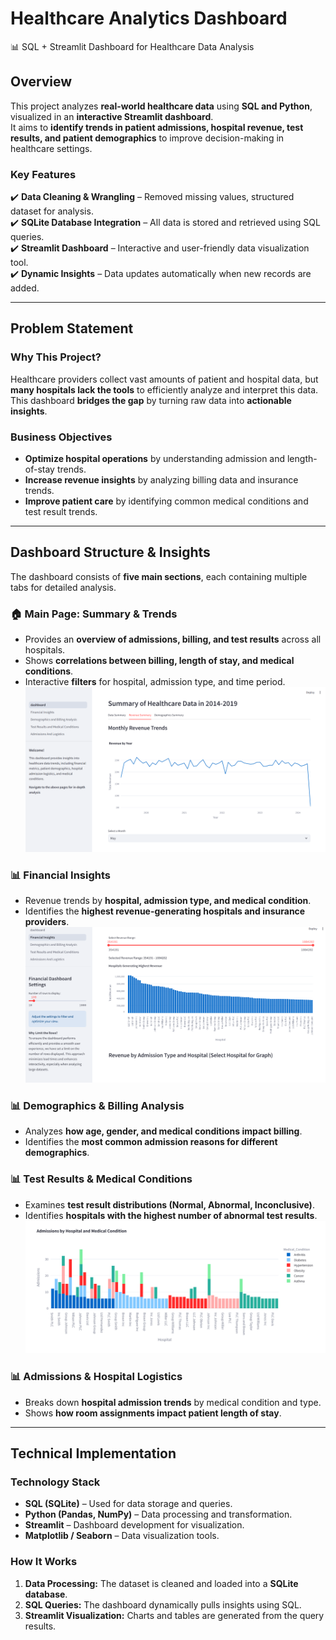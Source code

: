 # Healthcare Analytics Dashboard  
📊 SQL + Streamlit Dashboard for Healthcare Data Analysis  

## Overview  
This project analyzes **real-world healthcare data** using **SQL and Python**, visualized in an **interactive Streamlit dashboard**.  
It aims to **identify trends in patient admissions, hospital revenue, test results, and patient demographics** to improve decision-making in healthcare settings.

### **Key Features**  
✔️ **Data Cleaning & Wrangling** – Removed missing values, structured dataset for analysis.  
✔️ **SQLite Database Integration** – All data is stored and retrieved using SQL queries.  
✔️ **Streamlit Dashboard** – Interactive and user-friendly data visualization tool.  
✔️ **Dynamic Insights** – Data updates automatically when new records are added.  

---

## Problem Statement  
### **Why This Project?**  
Healthcare providers collect vast amounts of patient and hospital data, but **many hospitals lack the tools** to efficiently analyze and interpret this data.  
This dashboard **bridges the gap** by turning raw data into **actionable insights**.

### **Business Objectives**  
- **Optimize hospital operations** by understanding admission and length-of-stay trends.  
- **Increase revenue insights** by analyzing billing data and insurance trends.  
- **Improve patient care** by identifying common medical conditions and test result trends.  

---

## **Dashboard Structure & Insights**  
The dashboard consists of **five main sections**, each containing multiple tabs for detailed analysis.  

### **🏠 Main Page: Summary & Trends**  
- Provides an **overview of admissions, billing, and test results** across all hospitals.  
- Shows **correlations between billing, length of stay, and medical conditions**.  
- Interactive **filters** for hospital, admission type, and time period.  
![Dashboard Screenshot](images/revenues.png)

### **📊 Financial Insights**  
- Revenue trends by **hospital, admission type, and medical condition**.  
- Identifies the **highest revenue-generating hospitals and insurance providers**.  
![Dashboard Screenshot](images/hospitals.png)

### **📊 Demographics & Billing Analysis**  
- Analyzes **how age, gender, and medical conditions impact billing**.  
- Identifies the **most common admission reasons for different demographics**.  

### **📊 Test Results & Medical Conditions**  
- Examines **test result distributions (Normal, Abnormal, Inconclusive)**.  
- Identifies **hospitals with the highest number of abnormal test results**.  
![Dashboard Screenshot](images/conditions.png)

### **📊 Admissions & Hospital Logistics**  
- Breaks down **hospital admission trends** by medical condition and type.  
- Shows **how room assignments impact patient length of stay**.  

---

## **Technical Implementation**  
### **Technology Stack**  
- **SQL (SQLite)** – Used for data storage and queries.  
- **Python (Pandas, NumPy)** – Data processing and transformation.  
- **Streamlit** – Dashboard development for visualization.  
- **Matplotlib / Seaborn** – Data visualization tools.  

### **How It Works**  
1. **Data Processing:** The dataset is cleaned and loaded into a **SQLite database**.  
2. **SQL Queries:** The dashboard dynamically pulls insights using SQL.  
3. **Streamlit Visualization:** Charts and tables are generated from the query results.  
